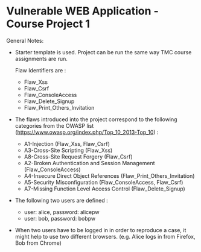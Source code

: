 # Vulnerable WEB Application - Course Project 1

General Notes:

* Starter template is used. Project can be run the same way TMC course assignments are run.

  Flaw Identifiers are : 
  * Flaw_Xss
  * Flaw_Csrf
  * Flaw_ConsoleAccess
  * Flaw_Delete_Signup
  * Flaw_Print_Others_Invitation

* The flaws introduced into the project correspond to the following categories from the OWASP list (https://www.owasp.org/index.php/Top_10_2013-Top_10) : 
 	
  * A1-Injection (Flaw_Xss, Flaw_Csrf)
  * A3-Cross-Site Scripting (Flaw_Xss)
  * A8-Cross-Site Request Forgery (Flaw_Csrf)
  * A2-Broken Authentication and Session Management (Flaw_ConsoleAccess)
  * A4-Insecure Direct Object References (Flaw_Print_Others_Invitation)
  * A5-Security Misconfiguration (Flaw_ConsoleAccess, Flaw_Csrf)
  * A7-Missing Function Level Access Control (Flaw_Delete_Signup)

* The following two users are defined :
  * user: alice, password: alicepw
  * user: bob, password: bobpw

* When two users have to be logged in in order to reproduce a case, it might help to use two different browsers. (e.g. Alice logs in from Firefox, Bob from Chrome)
